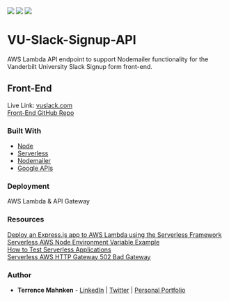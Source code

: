 <div>
<img src="https://img.shields.io/endpoint?url=https%3A%2F%2Ftm-aws-shield-yptkstblehso.runkit.sh%2F" />
<img src="https://img.shields.io/badge/license-MIT-green?style=for-the-badge" />
<img src="https://img.shields.io/github/last-commit/terrencemm2/VU-Slack-Signup-API?style=for-the-badge" />
</div>

# VU-Slack-Signup-API
AWS Lambda API endpoint to support Nodemailer functionality for the Vanderbilt University Slack Signup form front-end.

## Front-End
Live Link: [vuslack.com](https://vuslack.com)  
[Front-End GitHub Repo](https://github.com/TerrenceMM2/VU-Slack-Signup-Frontend)  

### Built With
- [Node](https://nodejs.org/)  
- [Serverless](https://www.serverless.com/)
- [Nodemailer](https://www.npmjs.com/package/nodemailer)
- [Google APIs](https://console.developers.google.com/apis)

### Deployment
AWS Lambda & API Gateway

### Resources
[Deploy an Express.js app to AWS Lambda using the Serverless Framework](https://bitbucket.org/blog/deploy-an-express-js-app-to-aws-lambda-using-the-serverless-framework)  
[Serverless AWS Node Environment Variable Example](https://github.com/serverless/examples/tree/master/aws-node-env-variables)  
[How to Test Serverless Applications](https://www.serverless.com/blog/how-test-serverless-applications/)  
[Serverless AWS HTTP Gateway 502 Bad Gateway](https://dzone.com/articles/serverless-aws-http-gateway-502-bad-gateway)  

### Author 
* **Terrence Mahnken** - [LinkedIn](https://www.linkedin.com/in/terrencemahnken/) | [Twitter](https://twitter.com/TerrenceMahnken) | [Personal Portfolio](https://terrence.codes)
